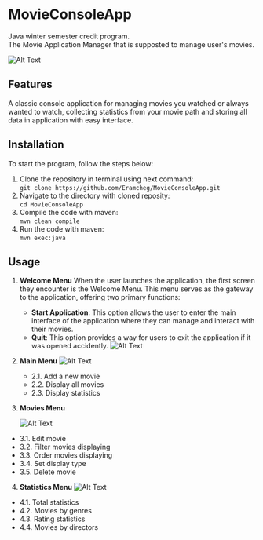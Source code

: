 # MovieConsoleApp
Java winter semester credit program.<br>
The Movie Application Manager that is supposted to manage user's movies. 

![Alt Text](Statics/MovieApp_Main.gif)

## Features
A classic console application for managing movies you watched or always wanted to watch, collecting statistics from your movie path and storing all data in application with easy interface.

## Installation
To start the program, follow the steps below:

 1. Clone the repository in terminal using next command:<br>
    ```git clone https://github.com/Eramcheg/MovieConsoleApp.git```
 2. Navigate to the directory with cloned reposity:<br>
    ```cd MovieConsoleApp```
 3. Compile the code with maven:<br>
    ```mvn clean compile```
 4. Run the code with maven:<br>
    ```mvn exec:java```

## Usage

1. **Welcome Menu**
   When the user launches the application, the first screen they encounter is the Welcome Menu. This menu serves as the gateway to the application, offering two primary functions:
   - **Start Application**: This option allows the user to enter the main interface of the application where they can manage and interact with their movies.
   - **Quit**: This option provides a way for users to exit the application if it was opened accidently.
   ![Alt Text](Statics/Welcome_menu.png)

3. **Main Menu**
   ![Alt Text](Statics/Welcome_menu.png)
   - 2.1. Add a new movie
   - 2.2. Display all movies
   - 2.3. Display statistics

4. **Movies Menu**
   
   ![Alt Text](Statics/Movies_menu.png)
  - 3.1. Edit movie
  - 3.2. Filter movies displaying
  - 3.3. Order movies displaying
  - 3.4. Set display type
  - 3.5. Delete movie
   
4. **Statistics Menu**
  ![Alt Text](Statics/Statistics_menu.png)
  - 4.1. Total statistics
  - 4.2. Movies by genres
  - 4.3. Rating statistics
  - 4.4. Movies by directors
   
